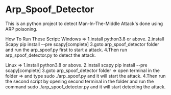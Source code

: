 # Arp_Spoof_Detector
This is an python project to detect Man-In-The-Middle Attack's done using ARP poisoning.

How To Run These Script:
Windows =>
  1.install python3.8 or above.
  2.install Scapy
    pip install --pre scapy[complete]
  3.goto arp_spoof_detector folder and run the arp_spoof.py first to start a attack.
  4.Then run arp_spoof_detector.py to detect the attack.

Linux =>
  1.install python3.8 or above.
  2.install scapy
    pip install --pre scapy[complete]
  3.goto arp_spoof_detector folder => open terminal in the folder => and type sudo ./arp_spoof.py and it will start the attack.
  4.Then run the second script  by opening second terminal in the folder and run the command sudo ./arp_spoof_detector.py and it will start detecting the attack.
